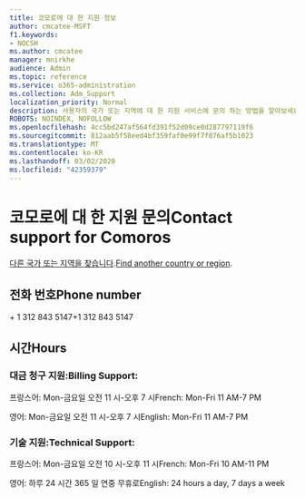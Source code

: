 ```yaml
---
title: 코모로에 대 한 지원 정보
author: cmcatee-MSFT
f1.keywords:
- NOCSH
ms.author: cmcatee
manager: mnirkhe
audience: Admin
ms.topic: reference
ms.service: o365-administration
ms.collection: Adm_Support
localization_priority: Normal
description: 사용자의 국가 또는 지역에 대 한 지원 서비스에 문의 하는 방법을 알아보세요.
ROBOTS: NOINDEX, NOFOLLOW
ms.openlocfilehash: 4cc5bd247af564fd391f52d09ce0d287797119f6
ms.sourcegitcommit: 812aab5f58eed4bf359faf0e99f7f876af5b1023
ms.translationtype: MT
ms.contentlocale: ko-KR
ms.lasthandoff: 03/02/2020
ms.locfileid: "42359379"
---
```

# <a name="contact-support-for-comoros"></a><span data-ttu-id="468cc-103">코모로에 대 한 지원 문의</span><span class="sxs-lookup"><span data-stu-id="468cc-103">Contact support for Comoros</span></span>

<span data-ttu-id="468cc-104">[다른 국가 또는 지역을 찾습니다](../contact-support-for-business-products.md).</span><span class="sxs-lookup"><span data-stu-id="468cc-104">[Find another country or region](../contact-support-for-business-products.md).</span></span>

## <a name="phone-number"></a><span data-ttu-id="468cc-105">전화 번호</span><span class="sxs-lookup"><span data-stu-id="468cc-105">Phone number</span></span>
<span data-ttu-id="468cc-106">+ 1 312 843 5147</span><span class="sxs-lookup"><span data-stu-id="468cc-106">+1 312 843 5147</span></span>

## <a name="hours"></a><span data-ttu-id="468cc-107">시간</span><span class="sxs-lookup"><span data-stu-id="468cc-107">Hours</span></span>
### <a name="billing-support"></a><span data-ttu-id="468cc-108">대금 청구 지원:</span><span class="sxs-lookup"><span data-stu-id="468cc-108">Billing Support:</span></span>

<span data-ttu-id="468cc-109">프랑스어: Mon-금요일 오전 11 시-오후 7 시</span><span class="sxs-lookup"><span data-stu-id="468cc-109">French: Mon-Fri 11 AM-7 PM</span></span>

<span data-ttu-id="468cc-110">영어: Mon-금요일 오전 11 시-오후 7 시</span><span class="sxs-lookup"><span data-stu-id="468cc-110">English: Mon-Fri 11 AM-7 PM</span></span>

### <a name="technical-support"></a><span data-ttu-id="468cc-111">기술 지원:</span><span class="sxs-lookup"><span data-stu-id="468cc-111">Technical Support:</span></span>

<span data-ttu-id="468cc-112">프랑스어: Mon-금요일 오전 10 시-오후 11 시</span><span class="sxs-lookup"><span data-stu-id="468cc-112">French: Mon-Fri 10 AM-11 PM</span></span>

<span data-ttu-id="468cc-113">영어: 하루 24 시간 365 일 연중 무휴로</span><span class="sxs-lookup"><span data-stu-id="468cc-113">English: 24 hours a day, 7 days a week</span></span>
